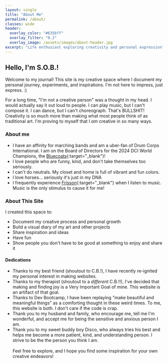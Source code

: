 ```yaml
---
layout: single
title: "About Me"
permalink: /about/
classes: wide
header:
  overlay_color: "#635bff"
  overlay_filter: "0.2"
  overlay_image: /assets/images/about-header.jpg
excerpt: "Life enthusiast exploring creativity and personal expression"
---
```


## Hello, I'm S.O.B.!

Welcome to my journal! This site is my creative space where I document my personal journey, experiments, and inspirations. I'm not here to impress, just express. :) 

For a long time, "I'm not a creative person" was a thought in my head. I would actually say it out loud to people. I can play music, but I can't compose it. I can dance, but I can't choreograph. That's BULLSHIT! Creativity is so much more than making what most people think of as traditional art. I'm proving to myself that I _am_ creative in so many ways.


### About me
- I have an affinity for marching bands and am a uber-fan of Drum Corps International. I am on the Board of Directors for the 2024 DCI World Champions, the [Bluecoats](https://bluecoats.com/){:target="_blank"}!
- I love people who are funny, kind, and don't take themselves too seriously.
- I can't do neutrals. My closet and home is full of vibrant and fun colors.
- I love horses... seriously it's just in my DNA
- I frequently experience [Frisson](https://en.wikipedia.org/wiki/Frisson){:target="_blank"} when I listen to music. Music is the only stimulus to cause it for me!


### About This Site

I created this space to:
- Document my creative process and personal growth
- Build a visual diary of my art and other projects
- Share inspiration and ideas
- Have fun
- Show people you don't have to be good at something to enjoy and share it

#### Dedications
- Thanks to my best friend (shoutout to C.B.!), I have recently re-ignited my personal interest in making websites. 
- Thanks to my therapist (shoutout to a _different_ C.B.!!), I've decided that making and finding joy is a Very Important Goal of mine. This website is an artifact of that goal. 
- Thanks to Dev Bootcamp, I have been replaying "make beautiful and meaningful things" as a comforting thought in these weird times. To me, this website is both. I don't care if the code is crap.
- Thank you to my husband and family, who encourage me, tell me I'm wonderful, and accept me for being the sensitive and anxious person I am.
- Thank you to my sweet buddy boy Disco, who always tries his best and helps me become a more patient, kind, and understanding person. I strive to be the the person you think I am.
<br><br>
Feel free to explore, and I hope you find some inspiration for your own creative endeavors!
